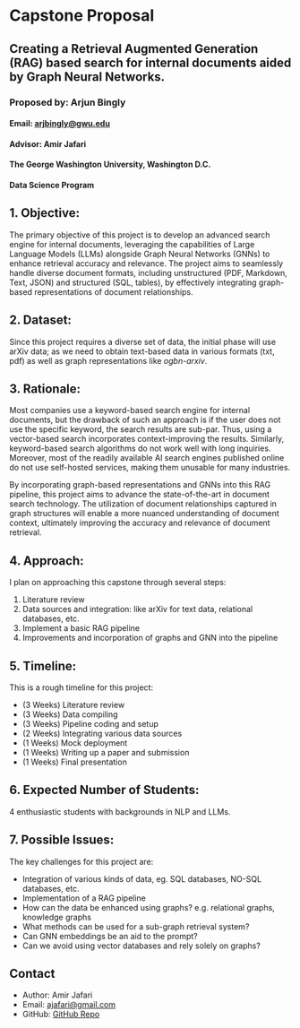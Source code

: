 # Capstone Proposal

## Creating a Retrieval Augmented Generation (RAG) based search for internal documents aided by Graph Neural Networks.

### Proposed by: Arjun Bingly

#### Email: arjbingly@gwu.edu

#### Advisor: Amir Jafari

#### The George Washington University, Washington D.C.

#### Data Science Program

## 1. Objective:

The primary objective of this project is to develop an advanced search engine for internal documents, leveraging the capabilities of Large Language Models (LLMs) alongside Graph Neural Networks (GNNs) to enhance retrieval accuracy and relevance. The project aims to seamlessly handle diverse document formats, including unstructured (PDF, Markdown, Text, JSON) and structured (SQL, tables), by effectively integrating graph-based representations of document relationships.

## 2. Dataset:

Since this project requires a diverse set of data, the initial phase will use arXiv data; as we need to obtain text-based data in various formats (txt, pdf) as well as graph representations like _ogbn-arxiv_.

## 3. Rationale:

Most companies use a keyword-based search engine for internal documents, but the drawback of such an approach is if the user does not use the specific keyword, the search results are sub-par. Thus, using a vector-based search incorporates context-improving the results. Similarly, keyword-based search algorithms do not work well with long inquiries. Moreover, most of the readily available AI search engines published online do not use self-hosted services, making them unusable for many industries.

By incorporating graph-based representations and GNNs into this RAG pipeline, this project aims to advance the state-of-the-art in document search technology. The utilization of document relationships captured in graph structures will enable a more nuanced understanding of document context, ultimately improving the accuracy and relevance of document retrieval.

## 4. Approach:

I plan on approaching this capstone through several steps:

1. Literature review
2. Data sources and integration: like arXiv for text data, relational databases, etc.
3. Implement a basic RAG pipeline
4. Improvements and incorporation of graphs and GNN into the pipeline

## 5. Timeline:

This is a rough timeline for this project:

- (3 Weeks) Literature review
- (3 Weeks) Data compiling
- (3 Weeks) Pipeline coding and setup
- (2 Weeks) Integrating various data sources
- (1 Weeks) Mock deployment
- (1 Weeks) Writing up a paper and submission
- (1 Weeks) Final presentation

## 6. Expected Number of Students:

4 enthusiastic students with backgrounds in NLP and LLMs.

## 7. Possible Issues:

The key challenges for this project are:

- Integration of various kinds of data, eg. SQL databases, NO-SQL databases, etc.
- Implementation of a RAG pipeline
- How can the data be enhanced using graphs? e.g. relational graphs, knowledge graphs
- What methods can be used for a sub-graph retrieval system?
- Can GNN embeddings be an aid to the prompt?
- Can we avoid using vector databases and rely solely on graphs?

## Contact

- Author: Amir Jafari
- Email: [ajafari@gmail.com](Email)
- GitHub: [GitHub Repo](https://github.com/arjbingly/Capstone_5)

